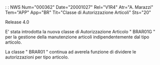  :  : NWS Num="000362" Date="20001027" Rel="V1R4" Atr="A. Marazzi" Tem="APP" App="BR" Tit="Classe di Autorizzazione Articoli" Sts="20"

Release 4.0

E' stata introdotta la nuova classe di Autorizzazione Articolo " BRAR01G " per la gestione della manutenzione articoli indipendentemente dal tipo articolo.

La classe  " BRAR01 " continua ad averela funzione di dividere le autorizzazioni per tipo articolo.



